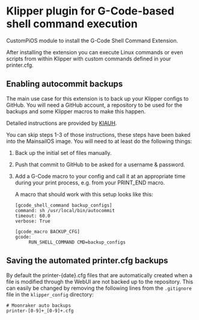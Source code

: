 # Klipper plugin for G-Code-based shell command execution

CustomPiOS module to install the G-Code Shell Command Extension.

After installing the extension you can execute Linux commands or even scripts
from within Klipper with custom commands defined in your printer.cfg.

## Enabling autocommit backups

The main use case for this extension is to back up your Klipper configs to GitHub.
You will need a GitHub account, a repository to be used for the backups and some
Klipper macros to make this happen.

Detailed instructions are provided by [KIAUH](https://github.com/th33xitus/kiauh/wiki/How-to-autocommit-config-changes-to-github%3F).

You can skip steps 1-3 of those instructions, these steps have been baked into
the MainsailOS image. You will need to at least do the following things:

1. Back up the initial set of files manually.
2. Push that commit to GitHub to be asked for a username & password.
3. Add a G-Code macro to your config and call it at an appropriate time during
   your print process, e.g. from your PRINT_END macro.

   A macro that should work with this setup looks like this:

   ```plain
   [gcode_shell_command backup_configs]
   command: sh /usr/local/bin/autocommit
   timeout: 60.0
   verbose: True

   [gcode_macro BACKUP_CFG]
   gcode:
        RUN_SHELL_COMMAND CMD=backup_configs
   ```

## Saving the automated printer.cfg backups

By default the printer-{date}.cfg files that are automatically created
when a file is modified through the WebUI are not backed up to the
repository. This can easily be changed by removing the following lines
from the `.gitignore` file in the `klipper_config` directory:

```plain
# Moonraker auto backups
printer-[0-9]+_[0-9]+.cfg
```
